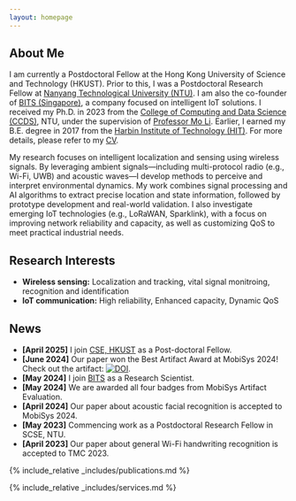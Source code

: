 ```yaml
---
layout: homepage
---
```


## About Me

I am currently a Postdoctoral Fellow at the Hong Kong University of Science and Technology (HKUST). Prior to this, I was a Postdoctoral Research Fellow at [Nanyang Technological University (NTU)](https://www.ntu.edu.sg/). I am also the co-founder of [BITS (Singapore)](https://www.better-iot.com.sg/), a company focused on intelligent IoT solutions.
I received my Ph.D. in 2023 from the [College of Computing and Data Science (CCDS)](https://www.ntu.edu.sg/computing), NTU, under the supervision of [Professor Mo Li](https://cse.hkust.edu.hk/~lim/). Earlier, I earned my B.E. degree in 2017 from the [Harbin Institute of Technology (HIT)](https://www.hit.edu.cn/).
For more details, please refer to my [CV](./assets/files/CV/CV_Yanbo_English_2025.pdf).
<!-- the [School of Electronics and Information Engineering](https://seie.hit.edu.cn/),  -->
<!-- Please refer to my CV (in [English](./assets/files/CV/CV_Yanbo_English.pdf) or [中文](./assets/files/CV/CV-Yanbo_Chinese2.pdf)) for more detailed information.  -->

<!-- My research focuses on intelligent localization and sensing systems based on wireless signals. By leveraging ubiquitous ambient signals—including multi-protocol radio (e.g., Wi-Fi, UWB) and acoustic waves—I develop methods to observe and interpret environmental dynamics. My work combines advanced signal processing with AI-driven algorithms to extract precise location and state information of target objects, followed by real-world system implementation and validation.
Additionally, I explore the evolution of IoT technologies (e.g., LoRaWAN, Sparklink) for industrial applications, with a focus on enhancing network reliability and tailoring Quality of Service (QoS) to meet the demands of complex industrial environments. -->

My research focuses on intelligent localization and sensing using wireless signals. By leveraging ambient signals—including multi-protocol radio (e.g., Wi-Fi, UWB) and acoustic waves—I develop methods to perceive and interpret environmental dynamics. My work combines signal processing and AI algorithms to extract precise location and state information, followed by prototype development and real-world validation. I also investigate emerging IoT technologies (e.g., LoRaWAN, Sparklink), with a focus on improving network reliability and capacity, as well as customizing QoS to meet practical industrial needs.

## Research Interests

- **Wireless sensing:** Localization and tracking, vital signal monitroing, recognition and identification
- **IoT communication:** High reliability, Enhanced capacity, Dynamic QoS
<!-- - **Reconfigurable Intelligent Surface (RIS):** Antenna design and system optimization -->

## News
- **[April 2025]** I join [CSE, HKUST](https://cse.hkust.edu.hk/) as a Post-doctoral Fellow. 
- **[June 2024]** Our paper won the Best Artifact Award at MobiSys 2024! Check out the artifact: [![DOI](https://zenodo.org/badge/DOI/10.5281/zenodo.11094213.svg)](https://doi.org/10.5281/zenodo.11094213).
- **[May 2024]** I join [BITS](https://www.better-iot.com.sg/) as a Research Scientist. 
- **[May 2024]** We are awarded all four badges from MobiSys Artifact Evaluation. 
- **[April 2024]** Our paper about acoustic facial recognition is accepted to MobiSys 2024.
- **[May 2023]** Commencing work as a Postdoctoral Research Fellow in SCSE, NTU.
- **[April 2023]** Our paper about general Wi-Fi handwriting recognition is accepted to TMC 2023. 
<!-- - **[January 2023]** Successfully defending my Ph.D thesis.  -->

{% include_relative _includes/publications.md %}

{% include_relative _includes/services.md %}
